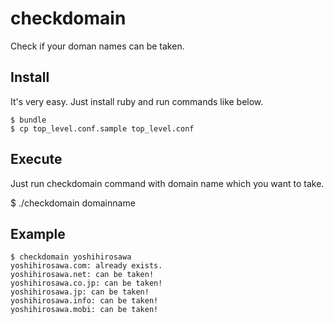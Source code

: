 checkdomain
===========

Check if your doman names can be taken.

## Install

It's very easy. Just install ruby and run commands like below.

```
$ bundle
$ cp top_level.conf.sample top_level.conf
```

## Execute

Just run checkdomain command with domain name which you want to take.

$ ./checkdomain domainname

## Example

```
$ checkdomain yoshihirosawa
yoshihirosawa.com: already exists.
yoshihirosawa.net: can be taken!
yoshihirosawa.co.jp: can be taken!
yoshihirosawa.jp: can be taken!
yoshihirosawa.info: can be taken!
yoshihirosawa.mobi: can be taken!
```
